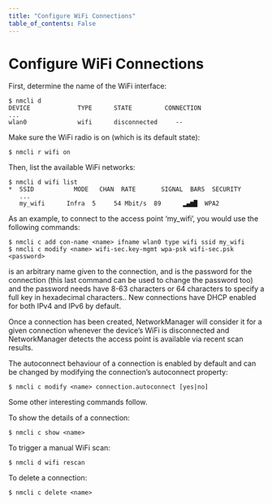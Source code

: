 ```yaml
---
title: "Configure WiFi Connections"
table_of_contents: False
---
```


# Configure WiFi Connections

First, determine the name of the WiFi interface:

```
$ nmcli d
DEVICE             TYPE      STATE         CONNECTION
...
wlan0              wifi      disconnected     --
```

Make sure the WiFi radio is on (which is its default state):

```
$ nmcli r wifi on
```

Then, list the available WiFi networks:

```
$ nmcli d wifi list
*  SSID           MODE   CHAN  RATE       SIGNAL  BARS  SECURITY         
   ...
   my_wifi      Infra  5     54 Mbit/s  89      ▂▄▆█  WPA2      
```

As an example, to connect to the access point ‘my_wifi’, you would use the
following commands:

```
$ nmcli c add con-name <name> ifname wlan0 type wifi ssid my_wifi
$ nmcli c modify <name> wifi-sec.key-mgmt wpa-psk wifi-sec.psk <password>
```

<name> is an arbitrary name given to the connection, and <password> is the
password for the connection (this last command can be used to change the
password too) and the password needs have 8-63 characters or 64 characters to
specify a full key in hexadecimal characters.. New connections have DHCP enabled
for both IPv4 and IPv6 by default.

Once a connection has been created, NetworkManager will consider it for
a given connection whenever the device’s WiFi is disconnected and NetworkManager
detects the access point is available via recent scan results.

The autoconnect behaviour of a connection is enabled by default and can be changed
by modifying the connection’s autoconnect property:

```
$ nmcli c modify <name> connection.autoconnect [yes|no]
```

Some other interesting commands follow.

To show the details of a connection:

```
$ nmcli c show <name>
```

To trigger a manual WiFi scan:

```
$ nmcli d wifi rescan
```

To delete a connection:

```
$ nmcli c delete <name>
```
